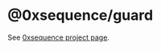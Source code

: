@0xsequence/guard
=================

See [0xsequence project page](https://github.com/0xsequence/sequence.js).
